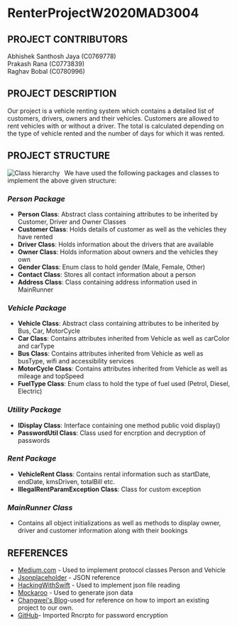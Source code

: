 # RenterProjectW2020MAD3004

## PROJECT CONTRIBUTORS

Abhishek Santhosh Jaya (C0769778)<br>
Prakash Rana (C0773839)<br>
Raghav Bobal (C0780996)<br>

## PROJECT DESCRIPTION
Our project is a vehicle renting system which contains a detailed list of customers, drivers, owners and their vehicles. Customers are allowed to rent vehicles with or without a driver. The total is calculated depending on the type of vehicle rented and the number of days for which it was rented.

## PROJECT STRUCTURE
<img src="https://i93.servimg.com/u/f93/18/45/29/87/struct10.jpg" alt="Class hierarchy" style="float: left; margin-right: 10px;"/>
We have used the following packages and classes to implement the above given structure:<br>

### *Person Package*<br>
* **Person Class**: Abstract class containing attributes to be inherited by Customer, Driver and Owner Classes
* **Customer Class**: Holds details of customer as well as the vehicles they have rented
* **Driver Class**: Holds information about the drivers that are available
* **Owner Class**: Holds information about owners and the vehicles they own
* **Gender Class**: Enum class to hold gender (Male, Female, Other)
* **Contact Class**: Stores all contact information about a person
* **Address Class**: Class containing address information used in MainRunner

### *Vehicle Package*<br>
* **Vehicle Class**: Abstract class containing attributes to be inherited by Bus, Car, MotorCycle
* **Car Class**: Contains attributes inherited from Vehicle as well as carColor and carType
* **Bus Class**: Contains attributes inherited from Vehicle as well as busType, wifi and accessibility services
* **MotorCycle Class**: Contains attributes inherited from Vehicle as well as mileage and topSpeed
* **FuelType Class**: Enum class to hold the type of fuel used (Petrol, Diesel, Electric)

### *Utility Package*<br>
* **IDisplay Class**: Interface containing one method public void display()
* **PasswordUtil Class**: Class used for encrption and decryption of passwords

### *Rent Package*
* **VehicleRent Class**: Contains rental information such as startDate, endDate, kmsDriven, totalBill etc.
* **IllegalRentParamException Class**: Class for custom exception


### *MainRunner Class*
* Contains all object initializations as well as methods to display owner, driver and customer information along with their bookings


## REFERENCES
* [Medium.com](https://medium.com/@anios4991/swift-protocol-oriented-programming-acc56933d011) - Used to implement protocol classes Person and Vehicle
* [Jsonplaceholder](https://jsonplaceholder.typicode.com/) - JSON reference
* [HackingWithSwift](https://www.hackingwithswift.com/example-code/system/how-to-parse-json-using-jsonserialization) - Used to implement json file reading
* [Mockaroo](https://mockaroo.com/) - Used to generate json data
* [Changwei's Blog](http://tuchangwei.github.io/2013/09/16/how-to-import-one-project-to-another-one-in-xcode/)-used for reference on how to import an existing project to our own.
* [GitHub](https://github.com/RNCryptor/RNCryptor)- Imported Rncrpto for password encryption
